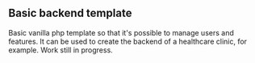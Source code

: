 ## Basic backend template
Basic vanilla php template so that it's possible to manage users and features. It can be used to create the backend of a healthcare clinic, for example.
Work still in progress.
